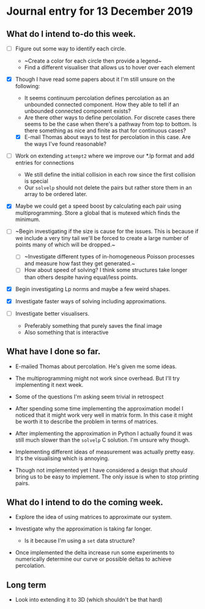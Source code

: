 # Journal entry for 13 December 2019
## What do I intend to-do this week.
- [ ] Figure out some way to identify each circle.
  - ~Create a color for each circle then provide a legend~
  - Find a different visualiser that allows us to hover over each element

- [x] Though I have read some papers about it I'm still unsure on the following:
  - It seems continuum percolation defines percolation as an unbounded connected
  component. How they able to tell if an unbounded connected component exists?
  - Are there other ways to define percolation. For discrete cases there seems
  to be the case when there's a pathway from top to bottom. Is there something
  as nice and finite as that for continuous cases?
  - [x] E-mail Thomas about ways to test for percolation in this case. Are the
  ways I've found reasonable?

- [ ] Work on extending `attempt2` where we improve our \*.lp format and
add entries for connections
  * We still define the initial collision in each row since the first collision
  is special
  * Our `solvelp` should not delete the pairs but rather store them in an array
  to be ordered later.

- [x] Maybe we could get a speed boost by calculating each pair using
multiprogramming. Store a global that is mutexed which finds the minimum.

- [ ] ~Begin investigating if the size is cause for the issues.
This is because if we include a very tiny tail we'll be forced to create a
large number of points many of which will be dropped.~
  - [ ] ~Investigate different types of in-homogeneous Poisson processes and
  measure how fast they get generated.~
  - [ ] How about speed of solving? I think some structures take longer than
  others despite having equal/less points.

- [x] Begin investigating Lp norms and maybe a few weird shapes.

- [x] Investigate faster ways of solving including approximations.

- [ ] Investigate better visualisers.
  - Preferably something that purely saves the final image
  - Also something that is interactive

## What have I done so far.

* E-mailed Thomas about percolation. He's given me some ideas.

* The multiprogramming might not work since overhead. But I'll try implementing
it next week.

* Some of the questions I'm asking seem trivial in retrospect

* After spending some time implementing the approximation model I noticed
that it might work very well in matrix form. In this case it might be worth
it to describe the problem in terms of matrices.

* After implementing the approximation in Python I actually found it was
still much slower than the `solvelp` C solution. I'm unsure why though.

* Implementing different ideas of measurement was actually pretty easy.
It's the visualising which is annoying.

* Though not implemented yet I have considered a design that *should* bring us
to be easy to implement. The only issue is when to stop printing pairs.

## What do I intend to do the coming week.

* Explore the idea of using matrices to approximate our system.

* Investigate why the approximation is taking far longer.
  * Is it because I'm using a `set` data structure?

* Once implemented the delta increase run some experiments to numerically
determine our curve or possible deltas to achieve percolation.

## Long term
* Look into extending it to 3D (which shouldn't be that hard)
